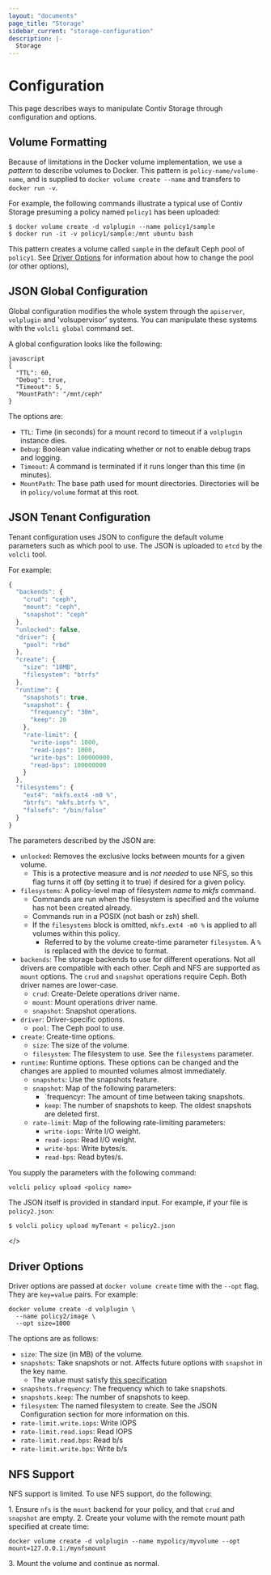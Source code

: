 ```yaml
---
layout: "documents"
page_title: "Storage"
sidebar_current: "storage-configuration"
description: |-
  Storage
---
```


# Configuration

This page describes ways to manipulate Contiv Storage through configuration and options.

## Volume Formatting

Because of limitations in the Docker volume implementation, we use a *pattern*
to describe volumes to Docker. This pattern is `policy-name/volume-name`, and
is supplied to `docker volume create --name` and transfers to `docker run -v`.

For example, the following commands illustrate a typical use of Contiv Storage presuming 
a policy named `policy1` has been uploaded:

```
$ docker volume create -d volplugin --name policy1/sample
$ docker run -it -v policy1/sample:/mnt ubuntu bash
```

This pattern creates a volume called `sample` in the default Ceph pool of `policy1`. 
See [Driver Options] for information about how to change the pool (or other options), 

## JSON Global Configuration

Global configuration modifies the whole system through the `apiserver`, `volplugin`
and 'volsupervisor' systems. You can manipulate these systems with the `volcli global`
command set.

A global configuration looks like the following:

```
javascript
{
  "TTL": 60,
  "Debug": true,
  "Timeout": 5,
  "MountPath": "/mnt/ceph"
}
```

The options are:

- `TTL`: Time (in seconds) for a mount record to timeout if a `volplugin` instance dies.
- `Debug`: Boolean value indicating whether or not to enable debug traps and logging.
- `Timeout`: A command is terminated if it runs longer than this time (in minutes).
- `MountPath`: The base path used for mount directories. Directories will be in `policy/volume` format at this root.

<a name="json_tenant_config"></a>
## JSON Tenant Configuration

Tenant configuration uses JSON to configure the default volume parameters such
as which pool to use. The JSON is uploaded to `etcd` by the `volcli` tool.

For example:

```javascript
{
  "backends": {
    "crud": "ceph",
    "mount": "ceph",
    "snapshot": "ceph"
  },
  "unlocked": false,
  "driver": {
    "pool": "rbd"
  },
  "create": {
    "size": "10MB",
    "filesystem": "btrfs"
  },
  "runtime": {
    "snapshots": true,
    "snapshot": {
      "frequency": "30m",
      "keep": 20
    },
    "rate-limit": {
      "write-iops": 1000,
      "read-iops": 1000,
      "write-bps": 100000000,
      "read-bps": 100000000
    }
  },
  "filesystems": {
    "ext4": "mkfs.ext4 -m0 %",
    "btrfs": "mkfs.btrfs %",
    "falsefs": "/bin/false"
  }
}
```

The parameters described by the JSON are:

- `unlocked`: Removes the exclusive locks between mounts for a given volume.
  - This is a protective measure and is *not needed* to use NFS, so this flag
    turns it off (by setting it to true) if desired for a given policy.
- `filesystems`: A policy-level map of filesystem *name* to *mkfs* command.
  - Commands are run when the filesystem is specified and the volume has not
    been created already.
  - Commands run in a POSIX (not bash or zsh) shell.
  - If the `filesystems` block is omitted, `mkfs.ext4 -m0 %` is applied to
    all volumes within this policy.
	- Referred to by the volume create-time parameter `filesystem`. A
	  `%` is replaced with the device to format.
- `backends`: The storage backends to use for different operations. Not all 
  drivers are compatible with each other. Ceph and NFS are supported as `mount` options.
  The `crud` and `snapshot` operations require Ceph. Both driver names are lower-case.
  - `crud`: Create-Delete operations driver name.
  - `mount`: Mount operations driver name.
  - `snapshot`: Snapshot operations.
- `driver`: Driver-specific options.
  - `pool`: The Ceph pool to use.
- `create`: Create-time options.
  - `size`: The size of the volume.
  - `filesystem`: The filesystem to use. See the `filesystems` parameter.
- `runtime`: Runtime options. These options can be changed and the changes are
  applied to mounted volumes almost immediately.
  - `snapshots`: Use the snapshots feature.
  - `snapshot`: Map of the following parameters:
    - `frequencyr: The amount of time between taking snapshots.
    - `keep`: The number of snapshots to keep. The oldest snapshots are deleted first.
  - `rate-limit`: Map of the following rate-limiting parameters:
    - `write-iops`: Write I/O weight.
    - `read-iops`: Read I/O weight.
    - `write-bps`: Write bytes/s.
    - `read-bps`: Read bytes/s.

You supply the parameters with the following command:

```
volcli policy upload <policy name>
```

The JSON itself is provided in standard input. For example, if your file is `policy2.json`:

```
$ volcli policy upload myTenant < policy2.json
```

<a name="driver_options"></>
## Driver Options

Driver options are passed at `docker volume create` time with the `--opt` flag.
They are `key=value` pairs. For example: 

```
docker volume create -d volplugin \
  --name policy2/image \
  --opt size=1000
```

The options are as follows:

* `size`: The size (in MB) of the volume.
* `snapshots`: Take snapshots or not. Affects future options with `snapshot` in the key name.
  * The value must satisfy [this specification](https://golang.org/pkg/strconv/#ParseBool)
* `snapshots.frequency`: The frequency which to take snapshots.
* `snapshots.keep`: The number of snapshots to keep.
* `filesystem`: The named filesystem to create. See the JSON Configuration
  section for more information on this.
* `rate-limit.write.iops`: Write IOPS
* `rate-limit.read.iops`: Read IOPS
* `rate-limit.read.bps`: Read b/s
* `rate-limit.write.bps`: Write b/s

## NFS Support

NFS support is limited. To use NFS support, do the following: 

1\. Ensure `nfs` is the `mount` backend for your policy, and that `crud` and `snapshot` are empty.
2\. Create your volume with the remote mount path specified at create time:

```
docker volume create -d volplugin --name mypolicy/myvolume --opt mount=127.0.0.1:/mynfsmount
```

3\. Mount the volume and continue as normal.

[Driver Options]: <#driver_options>
[JSON Tenant Configuration]: <#json_tenant_config>
